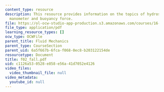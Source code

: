 ```yaml
---
content_type: resource
description: This resource provides information on the topics of hydrostatic equation,
  manometer and buoyancy force.
file: https://ol-ocw-studio-app-production.s3.amazonaws.com/courses/16-01-unified-engineering-i-ii-iii-iv-fall-2005-spring-2006/c1126a530528e858e56a41d7052e4126_f02_fall.pdf
file_type: application/pdf
learning_resource_types: []
ocw_type: OCWFile
parent_title: Fluid Mechanics
parent_type: CourseSection
parent_uid: 6a5f667b-6fca-f068-0ec8-b203122154de
resourcetype: Document
title: f02_fall.pdf
uid: c1126a53-0528-e858-e56a-41d7052e4126
video_files:
  video_thumbnail_file: null
video_metadata:
  youtube_id: null
---
```

